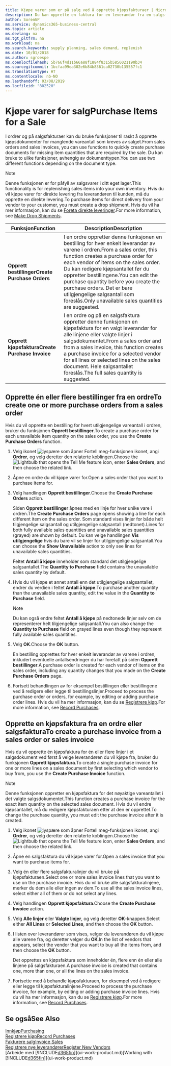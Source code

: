 ```yaml
---
title: Kjøpe varer som er på salg ved å opprette kjøpsfakturaer | Microsoft dokumenter
description: Du kan opprette en faktura for en leverandør fra en salgsfaktura for å kjøpe produkter.
author: SorenGP
ms.service: dynamics365-business-central
ms.topic: article
ms.devlang: na
ms.tgt_pltfrm: na
ms.workload: na
ms.search.keywords: supply planning, sales demand, replenish
ms.date: 10/01/2018
ms.author: sgroespe
ms.openlocfilehash: 5b766f4d11b66a88f1884f8315b5856021190b34
ms.sourcegitcommit: 1bcfaa99ea302e6b84b8361ca02730b135557fc1
ms.translationtype: HT
ms.contentlocale: nb-NO
ms.lasthandoff: 03/08/2019
ms.locfileid: "802520"
---
```

# <a name="purchase-items-for-a-sale"></a><span data-ttu-id="9a855-103">Kjøpe varer for salg</span><span class="sxs-lookup"><span data-stu-id="9a855-103">Purchase Items for a Sale</span></span>
<span data-ttu-id="9a855-104">I ordrer og på salgsfakturaer kan du bruke funksjoner til raskt å opprette kjøpsdokumenter for manglende vareantall som kreves av salget.</span><span class="sxs-lookup"><span data-stu-id="9a855-104">From sales orders and sales invoices, you can use functions to quickly create purchase documents for missing item quantities that are required by the sale.</span></span> <span data-ttu-id="9a855-105">Du kan bruke to ulike funksjoner, avhengig av dokumenttypen.</span><span class="sxs-lookup"><span data-stu-id="9a855-105">You can use two different functions depending on the document type.</span></span>

> [!Note]
> <span data-ttu-id="9a855-106">Denne funksjonen er for påfyll av salgsvarer i ditt eget lager.</span><span class="sxs-lookup"><span data-stu-id="9a855-106">This functionality is for replenishing sales items into your own inventory.</span></span> <span data-ttu-id="9a855-107">Hvis du vil kjøpe varer for direkte levering fra leverandøren til kunden, må du opprette en direkte levering.</span><span class="sxs-lookup"><span data-stu-id="9a855-107">To purchase items for direct delivery from your vendor to your customer, you must create a drop shipment.</span></span> <span data-ttu-id="9a855-108">Hvis du vil ha mer informasjon, kan du se [Foreta direkte leveringer](sales-how-drop-shipment.md).</span><span class="sxs-lookup"><span data-stu-id="9a855-108">For more information, see [Make Drop Shipments](sales-how-drop-shipment.md).</span></span>   

|<span data-ttu-id="9a855-109">Funksjon</span><span class="sxs-lookup"><span data-stu-id="9a855-109">Function</span></span>|<span data-ttu-id="9a855-110">Description</span><span class="sxs-lookup"><span data-stu-id="9a855-110">Description</span></span>|
|--------|-----------|
|<span data-ttu-id="9a855-111">**Opprett bestillinger**</span><span class="sxs-lookup"><span data-stu-id="9a855-111">**Create Purchase Orders**</span></span>|<span data-ttu-id="9a855-112">I en ordre oppretter denne funksjonen en bestilling for hver enkelt leverandør av varene i ordren.</span><span class="sxs-lookup"><span data-stu-id="9a855-112">From a sales order, this function creates a purchase order for each vendor of items on the sales order.</span></span> <span data-ttu-id="9a855-113">Du kan redigere kjøpsantallet før du oppretter bestillingene.</span><span class="sxs-lookup"><span data-stu-id="9a855-113">You can edit the purchase quantity before you create the purchase orders.</span></span> <span data-ttu-id="9a855-114">Det er bare utilgjengelige salgsantall som foreslås.</span><span class="sxs-lookup"><span data-stu-id="9a855-114">Only unavailable sales quantities are suggested.</span></span>
|<span data-ttu-id="9a855-115">**Opprett kjøpsfaktura**</span><span class="sxs-lookup"><span data-stu-id="9a855-115">**Create Purchase Invoice**</span></span>|<span data-ttu-id="9a855-116">I en ordre og på en salgsfaktura oppretter denne funksjonen en kjøpsfaktura for en valgt leverandør for alle linjene eller valgte linjer i salgsdokumentet.</span><span class="sxs-lookup"><span data-stu-id="9a855-116">From a sales order and from a sales invoice, this function creates a purchase invoice for a selected vendor for all lines or selected lines on the sales document.</span></span> <span data-ttu-id="9a855-117">Hele salgsantallet foreslås.</span><span class="sxs-lookup"><span data-stu-id="9a855-117">The full sales quantity is suggested.</span></span>|

## <a name="to-create-one-or-more-purchase-orders-from-a-sales-order"></a><span data-ttu-id="9a855-118">Opprette én eller flere bestillinger fra en ordre</span><span class="sxs-lookup"><span data-stu-id="9a855-118">To create one or more purchase orders from a sales order</span></span>
<span data-ttu-id="9a855-119">Hvis du vil opprette en bestilling for hvert utilgjengelige vareantall i ordren, bruker du funksjonen **Opprett bestillinger**.</span><span class="sxs-lookup"><span data-stu-id="9a855-119">To create a purchase order for each unavailable item quantity on the sales order, you use the **Create Purchase Orders** function.</span></span>

1. <span data-ttu-id="9a855-120">Velg ikonet ![lyspære som åpner Fortell meg-funksjonen](media/ui-search/search_small.png "Fortell hva du vil gjøre") ikonet, angi **Ordrer**, og velg deretter den relaterte koblingen.</span><span class="sxs-lookup"><span data-stu-id="9a855-120">Choose the ![Lightbulb that opens the Tell Me feature](media/ui-search/search_small.png "Tell me what you want to do") icon, enter **Sales Orders**, and then choose the related link.</span></span>
2. <span data-ttu-id="9a855-121">Åpne en ordre du vil kjøpe varer for.</span><span class="sxs-lookup"><span data-stu-id="9a855-121">Open a sales order that you want to purchase items for.</span></span>
3. <span data-ttu-id="9a855-122">Velg handlingen **Opprett bestillinger**.</span><span class="sxs-lookup"><span data-stu-id="9a855-122">Choose the **Create Purchase Orders** action.</span></span>

    <span data-ttu-id="9a855-123">Siden **Opprett bestillinger** åpnes med en linje for hver unike vare i ordren.</span><span class="sxs-lookup"><span data-stu-id="9a855-123">The **Create Purchase Orders** page opens showing a line for each different item on the sales order.</span></span> <span data-ttu-id="9a855-124">Som standard vises linjer for både helt tilgjengelige salgsantall og utilgjengelige salgsantall (nedtonet).</span><span class="sxs-lookup"><span data-stu-id="9a855-124">Lines for both fully available sales quantities and unavailable sales quantities (grayed) are shown by default.</span></span> <span data-ttu-id="9a855-125">Du kan velge handlingen **Vis utilgjengelige** hvis du bare vil se linjer for utilgjengelige salgsantall.</span><span class="sxs-lookup"><span data-stu-id="9a855-125">You can choose the **Show Unavailable** action to only see lines for unavailable sales quantities.</span></span>

    <span data-ttu-id="9a855-126">Feltet **Antall å kjøpe** inneholder som standard det utilgjengelige salgsantallet.</span><span class="sxs-lookup"><span data-stu-id="9a855-126">The **Quantity to Purchase** field contains the unavailable sales quantity by default.</span></span>
4. <span data-ttu-id="9a855-127">Hvis du vil kjøpe et annet antall enn det utilgjengelige salgsantallet, endrer du verdien i feltet **Antall å kjøpe**.</span><span class="sxs-lookup"><span data-stu-id="9a855-127">To purchase another quantity than the unavailable sales quantity, edit the value in the **Quantity to Purchase** field.</span></span>

    > [!NOTE]  
    >   <span data-ttu-id="9a855-128">Du kan også endre feltet **Antall å kjøpe** på nedtonede linjer selv om de representerer helt tilgjengelige salgsantall.</span><span class="sxs-lookup"><span data-stu-id="9a855-128">You can also change the **Quantity to Purchase** field on grayed lines even though they represent fully available sales quantities.</span></span>
5. <span data-ttu-id="9a855-129">Velg **OK**.</span><span class="sxs-lookup"><span data-stu-id="9a855-129">Choose the **OK** button.</span></span>

    <span data-ttu-id="9a855-130">En bestilling opprettes for hver enkelt leverandør av varene i ordren, inkludert eventuelle antallsendringer du har foretatt på siden **Opprett bestillinger**.</span><span class="sxs-lookup"><span data-stu-id="9a855-130">A purchase order is created for each vendor of items on the sales order, including any quantity changes that you made on the **Create Purchase Orders** page.</span></span>
7. <span data-ttu-id="9a855-131">Fortsett behandlingen av for eksempel bestillingen eller bestillingene ved å redigere eller legge til bestillingslinjer.</span><span class="sxs-lookup"><span data-stu-id="9a855-131">Proceed to process the purchase order or orders, for example, by editing or adding purchase order lines.</span></span> <span data-ttu-id="9a855-132">Hvis du vil ha mer informasjon, kan du se [Registrere kjøp](purchasing-how-record-purchases.md).</span><span class="sxs-lookup"><span data-stu-id="9a855-132">For more information, see [Record Purchases](purchasing-how-record-purchases.md).</span></span>


## <a name="to-create-a-purchase-invoice-from-a-sales-order-or-sales-invoice"></a><span data-ttu-id="9a855-133">Opprette en kjøpsfaktura fra en ordre eller salgsfaktura</span><span class="sxs-lookup"><span data-stu-id="9a855-133">To create a purchase invoice from a sales order or sales invoice</span></span>
<span data-ttu-id="9a855-134">Hvis du vil opprette én kjøpsfaktura for én eller flere linjer i et salgsdokument ved først å velge leverandøren du vil kjøpe fra, bruker du funksjonen **Opprett kjøpsfaktura**.</span><span class="sxs-lookup"><span data-stu-id="9a855-134">To create a single purchase invoice for one or more lines on a sales document by first selecting which vendor to buy from, you use the **Create Purchase Invoice** function.</span></span>

> [!NOTE]  
>   <span data-ttu-id="9a855-135">Denne funksjonen oppretter en kjøpsfaktura for det nøyaktige vareantallet i det valgte salgsdokumentet.</span><span class="sxs-lookup"><span data-stu-id="9a855-135">This function creates a purchase invoice for the exact item quantity on the selected sales document.</span></span> <span data-ttu-id="9a855-136">Hvis du vil endre kjøpsantallet, må du redigere kjøpsfakturaen etter at den er opprettet.</span><span class="sxs-lookup"><span data-stu-id="9a855-136">To change the purchase quantity, you must edit the purchase invoice after it is created.</span></span>  

1. <span data-ttu-id="9a855-137">Velg ikonet ![lyspære som åpner Fortell meg-funksjonen](media/ui-search/search_small.png "Fortell hva du vil gjøre") ikonet, angi **Ordrer**, og velg deretter den relaterte koblingen.</span><span class="sxs-lookup"><span data-stu-id="9a855-137">Choose the ![Lightbulb that opens the Tell Me feature](media/ui-search/search_small.png "Tell me what you want to do") icon, enter **Sales Orders**, and then choose the related link.</span></span>
2. <span data-ttu-id="9a855-138">Åpne en salgsfaktura du vil kjøpe varer for.</span><span class="sxs-lookup"><span data-stu-id="9a855-138">Open a sales invoice that you want to purchase items for.</span></span>
3. <span data-ttu-id="9a855-139">Velg én eller flere salgsfakturalinjer du vil bruke på kjøpsfakturaen.</span><span class="sxs-lookup"><span data-stu-id="9a855-139">Select one or more sales invoice lines that you want to use on the purchase invoice.</span></span> <span data-ttu-id="9a855-140">Hvis du vil bruke alle salgsfakturalinjene, merker du dem alle eller ingen av dem.</span><span class="sxs-lookup"><span data-stu-id="9a855-140">To use all the sales invoice lines, select either all of them or do not select any lines.</span></span>
4. <span data-ttu-id="9a855-141">Velg handlingen **Opprett kjøpsfaktura**.</span><span class="sxs-lookup"><span data-stu-id="9a855-141">Choose the **Create Purchase Invoice** action.</span></span>
5. <span data-ttu-id="9a855-142">Velg **Alle linjer** eller **Valgte linjer**, og velg deretter **OK**-knappen.</span><span class="sxs-lookup"><span data-stu-id="9a855-142">Select either **All Lines** or **Selected Lines**, and then choose the **OK** button.</span></span>  
6. <span data-ttu-id="9a855-143">I listen over leverandører som vises, velger du leverandøren du vil kjøpe alle varene fra, og deretter velger du **OK**.</span><span class="sxs-lookup"><span data-stu-id="9a855-143">In the list of vendors that appears, select the vendor that you want to buy all the items from, and then choose the **OK** button.</span></span>

    <span data-ttu-id="9a855-144">Det opprettes en kjøpsfaktura som inneholder én, flere enn én eller alle linjene på salgsfakturaen.</span><span class="sxs-lookup"><span data-stu-id="9a855-144">A purchase invoice is created that contains one, more than one, or all the lines on the sales invoice.</span></span>
7. <span data-ttu-id="9a855-145">Fortsette med å behandle kjøpsfakturaen, for eksempel ved å redigere eller legge til kjøpsfakturalinjene.</span><span class="sxs-lookup"><span data-stu-id="9a855-145">Proceed to process the purchase invoice, for example, by editing or adding purchase invoice lines.</span></span> <span data-ttu-id="9a855-146">Hvis du vil ha mer informasjon, kan du se [Registrere kjøp](purchasing-how-record-purchases.md).</span><span class="sxs-lookup"><span data-stu-id="9a855-146">For more information, see [Record Purchases](purchasing-how-record-purchases.md).</span></span>

## <a name="see-also"></a><span data-ttu-id="9a855-147">Se også</span><span class="sxs-lookup"><span data-stu-id="9a855-147">See Also</span></span>
[<span data-ttu-id="9a855-148">Innkjøp</span><span class="sxs-lookup"><span data-stu-id="9a855-148">Purchasing</span></span>](purchasing-manage-purchasing.md)  
[<span data-ttu-id="9a855-149">Registrere kjøp</span><span class="sxs-lookup"><span data-stu-id="9a855-149">Record Purchases</span></span>](purchasing-how-record-purchases.md)  
[<span data-ttu-id="9a855-150">Fakturere salg</span><span class="sxs-lookup"><span data-stu-id="9a855-150">Invoice Sales</span></span>](sales-how-invoice-sales.md)  
[<span data-ttu-id="9a855-151">Registrere nye leverandører</span><span class="sxs-lookup"><span data-stu-id="9a855-151">Register New Vendors</span></span>](purchasing-how-register-new-vendors.md)  
<span data-ttu-id="9a855-152">[Arbeide med [!INCLUDE[d365fin](includes/d365fin_md.md)]](ui-work-product.md)</span><span class="sxs-lookup"><span data-stu-id="9a855-152">[Working with [!INCLUDE[d365fin](includes/d365fin_md.md)]](ui-work-product.md)</span></span>
